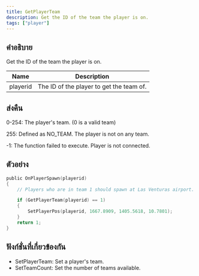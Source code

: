 ```yaml
---
title: GetPlayerTeam
description: Get the ID of the team the player is on.
tags: ["player"]
---
```


## คำอธิบาย

Get the ID of the team the player is on.

| Name     | Description                              |
| -------- | ---------------------------------------- |
| playerid | The ID of the player to get the team of. |

## ส่งคืน

0-254: The player's team. (0 is a valid team)

255: Defined as NO_TEAM. The player is not on any team.

-1: The function failed to execute. Player is not connected.

## ตัวอย่าง

```c
public OnPlayerSpawn(playerid)
{
    // Players who are in team 1 should spawn at Las Venturas airport.

    if (GetPlayerTeam(playerid) == 1)
    {
        SetPlayerPos(playerid, 1667.8909, 1405.5618, 10.7801);
    }
    return 1;
}
```

## ฟังก์ชั่นที่เกี่ยวข้องกัน

- SetPlayerTeam: Set a player's team.
- SetTeamCount: Set the number of teams available.
